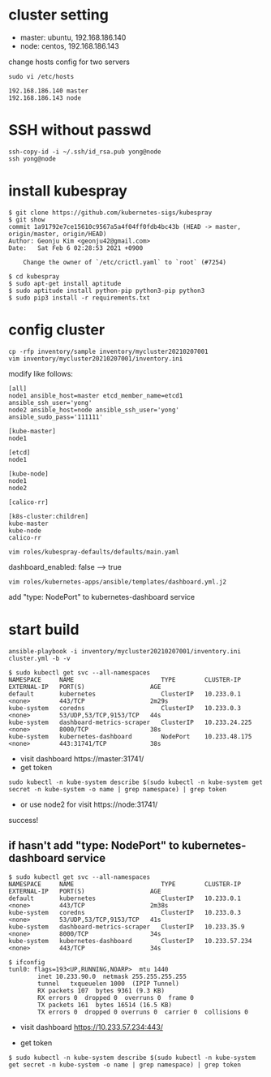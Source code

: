 # cluster setting

* master: ubuntu, 192.168.186.140
* node: centos, 192.168.186.143

change hosts config for two servers

~~~shell script
sudo vi /etc/hosts
~~~

~~~
192.168.186.140	master
192.168.186.143	node
~~~


# SSH without passwd

~~~shell script
ssh-copy-id -i ~/.ssh/id_rsa.pub yong@node
ssh yong@node
~~~

# install kubespray

~~~shell script
$ git clone https://github.com/kubernetes-sigs/kubespray
$ git show
commit 1a91792e7ce15610c9567a5a4f04ff0fdb4bc43b (HEAD -> master, origin/master, origin/HEAD)
Author: Geonju Kim <geonju42@gmail.com>
Date:   Sat Feb 6 02:28:53 2021 +0900

    Change the owner of `/etc/crictl.yaml` to `root` (#7254)

$ cd kubespray
$ sudo apt-get install aptitude
$ sudo aptitude install python-pip python3-pip python3
$ sudo pip3 install -r requirements.txt
~~~

# config cluster

~~~shell script
cp -rfp inventory/sample inventory/mycluster20210207001
vim inventory/mycluster20210207001/inventory.ini
~~~

modify like follows:

~~~
[all]
node1 ansible_host=master etcd_member_name=etcd1 ansible_ssh_user='yong'
node2 ansible_host=node ansible_ssh_user='yong' ansible_sudo_pass='111111'

[kube-master]
node1

[etcd]
node1

[kube-node]
node1
node2

[calico-rr]

[k8s-cluster:children]
kube-master
kube-node
calico-rr
~~~

~~~shell script
vim roles/kubespray-defaults/defaults/main.yaml
~~~
dashboard_enabled: false --> true

~~~shell script
vim roles/kubernetes-apps/ansible/templates/dashboard.yml.j2
~~~
add "type: NodePort" to kubernetes-dashboard service

# start build

~~~shell script
ansible-playbook -i inventory/mycluster20210207001/inventory.ini cluster.yml -b -v
~~~

~~~shell script
$ sudo kubectl get svc --all-namespaces
NAMESPACE     NAME                        TYPE        CLUSTER-IP      EXTERNAL-IP   PORT(S)                  AGE
default       kubernetes                  ClusterIP   10.233.0.1      <none>        443/TCP                  2m29s
kube-system   coredns                     ClusterIP   10.233.0.3      <none>        53/UDP,53/TCP,9153/TCP   44s
kube-system   dashboard-metrics-scraper   ClusterIP   10.233.24.225   <none>        8000/TCP                 38s
kube-system   kubernetes-dashboard        NodePort    10.233.48.175   <none>        443:31741/TCP            38s
~~~

* visit dashboard
https://master:31741/
* get token
~~~shell script
sudo kubectl -n kube-system describe $(sudo kubectl -n kube-system get secret -n kube-system -o name | grep namespace) | grep token
~~~

* or use node2 for visit
https://node:31741/

success!



## if hasn't add "type: NodePort" to kubernetes-dashboard service

~~~shell script
$ sudo kubectl get svc --all-namespaces
NAMESPACE     NAME                        TYPE        CLUSTER-IP      EXTERNAL-IP   PORT(S)                  AGE
default       kubernetes                  ClusterIP   10.233.0.1      <none>        443/TCP                  2m38s
kube-system   coredns                     ClusterIP   10.233.0.3      <none>        53/UDP,53/TCP,9153/TCP   41s
kube-system   dashboard-metrics-scraper   ClusterIP   10.233.35.9     <none>        8000/TCP                 34s
kube-system   kubernetes-dashboard        ClusterIP   10.233.57.234   <none>        443/TCP                  34s

$ ifconfig
tunl0: flags=193<UP,RUNNING,NOARP>  mtu 1440
        inet 10.233.90.0  netmask 255.255.255.255
        tunnel   txqueuelen 1000  (IPIP Tunnel)
        RX packets 107  bytes 9361 (9.3 KB)
        RX errors 0  dropped 0  overruns 0  frame 0
        TX packets 161  bytes 16514 (16.5 KB)
        TX errors 0  dropped 0 overruns 0  carrier 0  collisions 0

~~~

* visit dashboard
https://10.233.57.234:443/

* get token
~~~shell script
$ sudo kubectl -n kube-system describe $(sudo kubectl -n kube-system get secret -n kube-system -o name | grep namespace) | grep token
~~~

